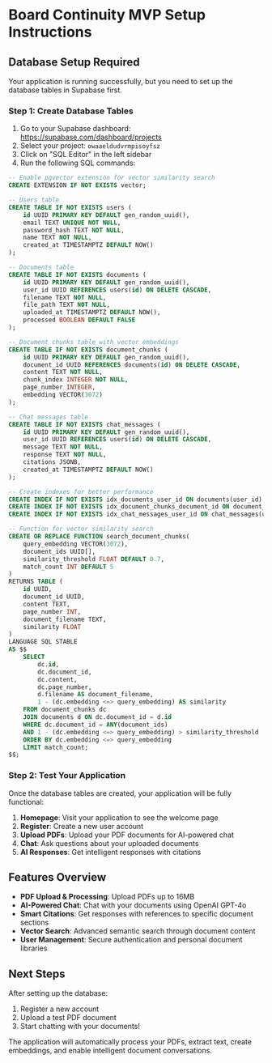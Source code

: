 # Board Continuity MVP Setup Instructions

## Database Setup Required

Your application is running successfully, but you need to set up the database tables in Supabase first.

### Step 1: Create Database Tables

1. Go to your Supabase dashboard: https://supabase.com/dashboard/projects
2. Select your project: `owaaeldudvrmpisoyfsz`
3. Click on "SQL Editor" in the left sidebar
4. Run the following SQL commands:

```sql
-- Enable pgvector extension for vector similarity search
CREATE EXTENSION IF NOT EXISTS vector;

-- Users table
CREATE TABLE IF NOT EXISTS users (
    id UUID PRIMARY KEY DEFAULT gen_random_uuid(),
    email TEXT UNIQUE NOT NULL,
    password_hash TEXT NOT NULL,
    name TEXT NOT NULL,
    created_at TIMESTAMPTZ DEFAULT NOW()
);

-- Documents table  
CREATE TABLE IF NOT EXISTS documents (
    id UUID PRIMARY KEY DEFAULT gen_random_uuid(),
    user_id UUID REFERENCES users(id) ON DELETE CASCADE,
    filename TEXT NOT NULL,
    file_path TEXT NOT NULL,
    uploaded_at TIMESTAMPTZ DEFAULT NOW(),
    processed BOOLEAN DEFAULT FALSE
);

-- Document chunks table with vector embeddings
CREATE TABLE IF NOT EXISTS document_chunks (
    id UUID PRIMARY KEY DEFAULT gen_random_uuid(),
    document_id UUID REFERENCES documents(id) ON DELETE CASCADE,
    content TEXT NOT NULL,
    chunk_index INTEGER NOT NULL,
    page_number INTEGER,
    embedding VECTOR(3072)
);

-- Chat messages table
CREATE TABLE IF NOT EXISTS chat_messages (
    id UUID PRIMARY KEY DEFAULT gen_random_uuid(),
    user_id UUID REFERENCES users(id) ON DELETE CASCADE,
    message TEXT NOT NULL,
    response TEXT NOT NULL,
    citations JSONB,
    created_at TIMESTAMPTZ DEFAULT NOW()
);

-- Create indexes for better performance
CREATE INDEX IF NOT EXISTS idx_documents_user_id ON documents(user_id);
CREATE INDEX IF NOT EXISTS idx_document_chunks_document_id ON document_chunks(document_id);
CREATE INDEX IF NOT EXISTS idx_chat_messages_user_id ON chat_messages(user_id);

-- Function for vector similarity search
CREATE OR REPLACE FUNCTION search_document_chunks(
    query_embedding VECTOR(3072),
    document_ids UUID[],
    similarity_threshold FLOAT DEFAULT 0.7,
    match_count INT DEFAULT 5
)
RETURNS TABLE (
    id UUID,
    document_id UUID,
    content TEXT,
    page_number INT,
    document_filename TEXT,
    similarity FLOAT
)
LANGUAGE SQL STABLE
AS $$
    SELECT 
        dc.id,
        dc.document_id,
        dc.content,
        dc.page_number,
        d.filename AS document_filename,
        1 - (dc.embedding <=> query_embedding) AS similarity
    FROM document_chunks dc
    JOIN documents d ON dc.document_id = d.id
    WHERE dc.document_id = ANY(document_ids)
    AND 1 - (dc.embedding <=> query_embedding) > similarity_threshold
    ORDER BY dc.embedding <=> query_embedding
    LIMIT match_count;
$$;
```

### Step 2: Test Your Application

Once the database tables are created, your application will be fully functional:

1. **Homepage**: Visit your application to see the welcome page
2. **Register**: Create a new user account
3. **Upload PDFs**: Upload your PDF documents for AI-powered chat
4. **Chat**: Ask questions about your uploaded documents
5. **AI Responses**: Get intelligent responses with citations

## Features Overview

- **PDF Upload & Processing**: Upload PDFs up to 16MB
- **AI-Powered Chat**: Chat with your documents using OpenAI GPT-4o
- **Smart Citations**: Get responses with references to specific document sections
- **Vector Search**: Advanced semantic search through document content
- **User Management**: Secure authentication and personal document libraries

## Next Steps

After setting up the database:
1. Register a new account
2. Upload a test PDF document
3. Start chatting with your documents!

The application will automatically process your PDFs, extract text, create embeddings, and enable intelligent document conversations.